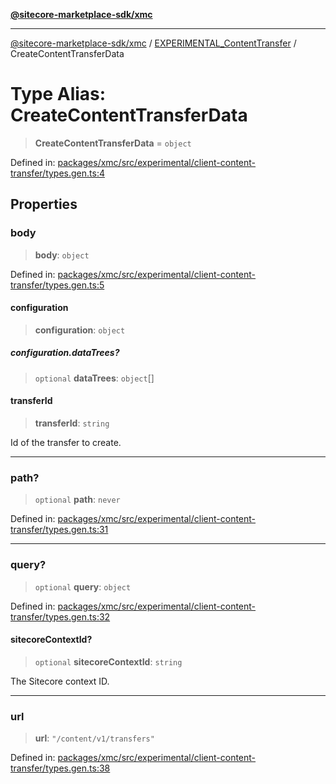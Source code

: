 [**@sitecore-marketplace-sdk/xmc**](../../../../README.md)

***

[@sitecore-marketplace-sdk/xmc](../../../../README.md) / [EXPERIMENTAL\_ContentTransfer](../README.md) / CreateContentTransferData

# Type Alias: CreateContentTransferData

> **CreateContentTransferData** = `object`

Defined in: [packages/xmc/src/experimental/client-content-transfer/types.gen.ts:4](https://github.com/Sitecore/marketplace-sdk/blob/main/packages/xmc/src/experimental/client-content-transfer/types.gen.ts#L4)

## Properties

### body

> **body**: `object`

Defined in: [packages/xmc/src/experimental/client-content-transfer/types.gen.ts:5](https://github.com/Sitecore/marketplace-sdk/blob/main/packages/xmc/src/experimental/client-content-transfer/types.gen.ts#L5)

#### configuration

> **configuration**: `object`

##### configuration.dataTrees?

> `optional` **dataTrees**: `object`[]

#### transferId

> **transferId**: `string`

Id of the transfer to create.

***

### path?

> `optional` **path**: `never`

Defined in: [packages/xmc/src/experimental/client-content-transfer/types.gen.ts:31](https://github.com/Sitecore/marketplace-sdk/blob/main/packages/xmc/src/experimental/client-content-transfer/types.gen.ts#L31)

***

### query?

> `optional` **query**: `object`

Defined in: [packages/xmc/src/experimental/client-content-transfer/types.gen.ts:32](https://github.com/Sitecore/marketplace-sdk/blob/main/packages/xmc/src/experimental/client-content-transfer/types.gen.ts#L32)

#### sitecoreContextId?

> `optional` **sitecoreContextId**: `string`

The Sitecore context ID.

***

### url

> **url**: `"/content/v1/transfers"`

Defined in: [packages/xmc/src/experimental/client-content-transfer/types.gen.ts:38](https://github.com/Sitecore/marketplace-sdk/blob/main/packages/xmc/src/experimental/client-content-transfer/types.gen.ts#L38)
